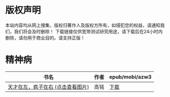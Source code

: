 # 版权声明

本站内容均从网上搜集，版权归著作人及版权方所有，如侵犯您的权益，请通知我们，我们将会及时删除！ 下载链接仅供宽带测试研究用途，请下载后在24小时内删除，请勿用于商业目的。请支持正版！

# 精神病

| 书名 | 作者 | epub/mobi/azw3 |
| --- | --- | --- |
| [天才在左，疯子在右 (点击查看图片)](https://www.dushupai.com/attachment/2024/06/06/af008a0d7ccf7220.jpg) | 高铭 | [下载](https://url89.ctfile.com/f/31084289-1357033432-51830f?p=8866) |
